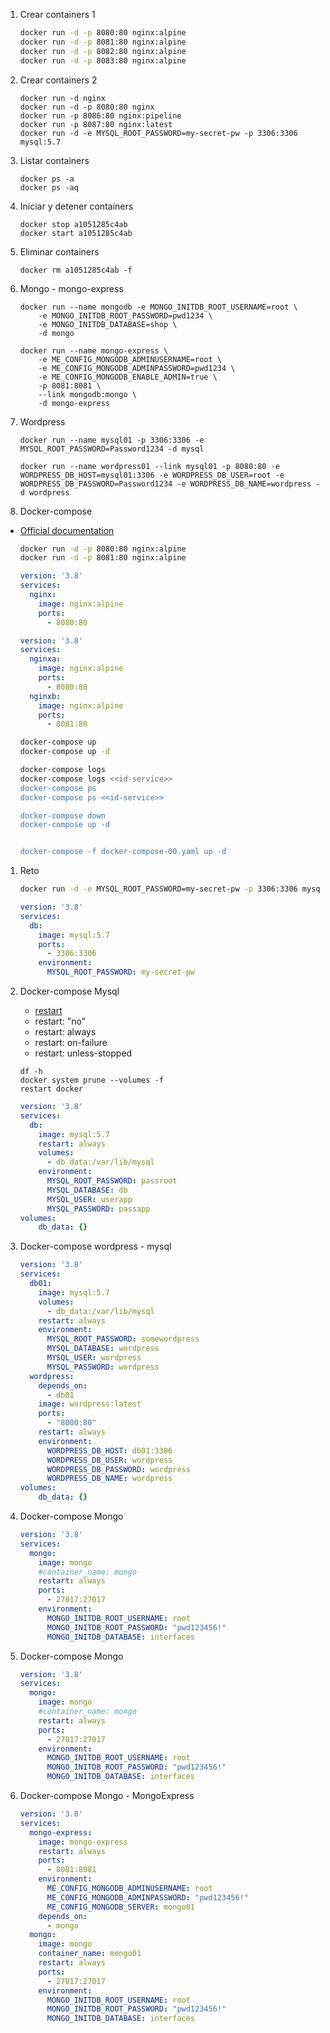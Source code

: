1. Crear containers 1

    ```bash
    docker run -d -p 8080:80 nginx:alpine
    docker run -d -p 8081:80 nginx:alpine
    docker run -d -p 8082:80 nginx:alpine
    docker run -d -p 8083:80 nginx:alpine
    ```

1. Crear containers 2

    ```
    docker run -d nginx
    docker run -d -p 8080:80 nginx
    docker run -p 8086:80 nginx:pipeline
    docker run -p 8087:80 nginx:latest
    docker run -d -e MYSQL_ROOT_PASSWORD=my-secret-pw -p 3306:3306 mysql:5.7
    ```

1. Listar containers
    ```
    docker ps -a
    docker ps -aq
    ```

1. Iniciar y detener containers
    ```
    docker stop a1051285c4ab
    docker start a1051285c4ab
    ```

1. Eliminar containers
    ```
    docker rm a1051285c4ab -f
    ```


1. Mongo - mongo-express
    ```
    docker run --name mongodb -e MONGO_INITDB_ROOT_USERNAME=root \
        -e MONGO_INITDB_ROOT_PASSWORD=pwd1234 \
        -e MONGO_INITDB_DATABASE=shop \
        -d mongo

    docker run --name mongo-express \
        -e ME_CONFIG_MONGODB_ADMINUSERNAME=root \
        -e ME_CONFIG_MONGODB_ADMINPASSWORD=pwd1234 \
        -e ME_CONFIG_MONGODB_ENABLE_ADMIN=true \
        -p 8081:8081 \
        --link mongodb:mongo \
        -d mongo-express
    ```

1. Wordpress
    ```
    docker run --name mysql01 -p 3306:3306 -e MYSQL_ROOT_PASSWORD=Password1234 -d mysql

    docker run --name wordpress01 --link mysql01 -p 8080:80 -e WORDPRESS_DB_HOST=mysql01:3306 -e WORDPRESS_DB_USER=root -e WORDPRESS_DB_PASSWORD=Password1234 -e WORDPRESS_DB_NAME=wordpress -d wordpress
    ```


1. Docker-compose 

* [Official documentation](https://docs.docker.com/compose/compose-file/)
  

    ```bash
    docker run -d -p 8080:80 nginx:alpine
    docker run -d -p 8081:80 nginx:alpine
    ```

    ```YAML
    version: '3.8'
    services:
      nginx:
        image: nginx:alpine
        ports:
          - 8080:80
    ```

    ```YAML
    version: '3.8'
    services:
      nginxa:
        image: nginx:alpine
        ports:
          - 8080:80
      nginxb:
        image: nginx:alpine
        ports:
          - 8081:80          
    ```

    ```sh
    docker-compose up
    docker-compose up -d

    docker-compose logs
    docker-compose logs <<id-service>>
    docker-compose ps
    docker-compose ps <<id-service>>

    docker-compose down
    docker-compose up -d


    docker-compose -f docker-compose-00.yaml up -d

    ```

1. Reto

    ```sh
    docker run -d -e MYSQL_ROOT_PASSWORD=my-secret-pw -p 3306:3306 mysql:5.7
    ```

    ```YAML
    version: '3.8'
    services:
      db:
        image: mysql:5.7
        ports:
          - 3306:3306
        environment:
          MYSQL_ROOT_PASSWORD: my-secret-pw          
    ```    


1. Docker-compose Mysql

    * [restart](https://docs.docker.com/compose/compose-file/#restart)
    * restart: "no"
    * restart: always
    * restart: on-failure
    * restart: unless-stopped

    ```shell
    df -h
    docker system prune --volumes -f
    restart docker
    ```

    ```YAML
    version: '3.8'
    services:
      db:
        image: mysql:5.7
        restart: always
        volumes:
          - db_data:/var/lib/mysql
        environment:
          MYSQL_ROOT_PASSWORD: passroot
          MYSQL_DATABASE: db
          MYSQL_USER: userapp
          MYSQL_PASSWORD: passapp
    volumes:
        db_data: {}
    ``` 


1. Docker-compose wordpress - mysql


    ```YAML
    version: '3.8'
    services:
      db01:
        image: mysql:5.7
        volumes:
          - db_data:/var/lib/mysql
        restart: always 
        environment:
          MYSQL_ROOT_PASSWORD: somewordpress
          MYSQL_DATABASE: wordpress
          MYSQL_USER: wordpress
          MYSQL_PASSWORD: wordpress
      wordpress:
        depends_on:
          - db01
        image: wordpress:latest
        ports:
          - "8000:80"
        restart: always
        environment:
          WORDPRESS_DB_HOST: db01:3306
          WORDPRESS_DB_USER: wordpress
          WORDPRESS_DB_PASSWORD: wordpress
          WORDPRESS_DB_NAME: wordpress
    volumes:
        db_data: {}
    ``` 


1. Docker-compose Mongo

    ```YAML
    version: '3.8'
    services:
      mongo:
        image: mongo
        #container_name: mongo
        restart: always
        ports:
          - 27017:27017
        environment:
          MONGO_INITDB_ROOT_USERNAME: root
          MONGO_INITDB_ROOT_PASSWORD: "pwd123456!"
          MONGO_INITDB_DATABASE: interfaces
    ``` 


  
  
1. Docker-compose Mongo

    ```YAML
    version: '3.8'
    services:
      mongo:
        image: mongo
        #container_name: mongo
        restart: always
        ports:
          - 27017:27017
        environment:
          MONGO_INITDB_ROOT_USERNAME: root
          MONGO_INITDB_ROOT_PASSWORD: "pwd123456!"
          MONGO_INITDB_DATABASE: interfaces
    ``` 

1. Docker-compose Mongo - MongoExpress

    ```YAML
    version: '3.8'
    services:
      mongo-express:
        image: mongo-express
        restart: always
        ports:
          - 8081:8081
        environment:
          ME_CONFIG_MONGODB_ADMINUSERNAME: root
          ME_CONFIG_MONGODB_ADMINPASSWORD: "pwd123456!"
          ME_CONFIG_MONGODB_SERVER: mongo01
        depends_on:
          - mongo   
      mongo:
        image: mongo
        container_name: mongo01
        restart: always
        ports:
          - 27017:27017
        environment:
          MONGO_INITDB_ROOT_USERNAME: root
          MONGO_INITDB_ROOT_PASSWORD: "pwd123456!"
          MONGO_INITDB_DATABASE: interfaces
    ```      
